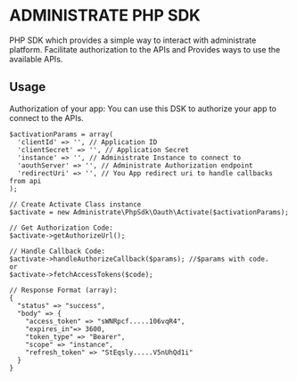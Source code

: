 # ADMINISTRATE PHP SDK

PHP SDK which provides a simple way to interact with administrate platform.
Facilitate authorization to the APIs and Provides ways to use the available APIs.

## Usage

Authorization of your app:
You can use this DSK to authorize your app to connect to the APIs.

```
$activationParams = array(
  'clientId' => '', // Application ID
  'clientSecret' => '', // Application Secret
  'instance' => '', // Administrate Instance to connect to
  'aouthServer' => '', // Administrate Authorization endpoint
  'redirectUri' => '', // You App redirect uri to handle callbacks from api
);

// Create Activate Class instance
$activate = new Administrate\PhpSdk\Oauth\Activate($activationParams);

// Get Authorization Code:
$activate->getAuthorizeUrl();

// Handle Callback Code:
$activate->handleAuthorizeCallback($params); //$params with code.
or
$activate->fetchAccessTokens($code);

// Response Format (array):
{
  "status" => "success",
  "body" => {
    "access_token" => "sWNRpcf.....106vqR4",
    "expires_in"=> 3600,
    "token_type" => "Bearer",
    "scope" => "instance",
    "refresh_token" => "StEqsly.....V5nUhQd1i"
  }
}
```
